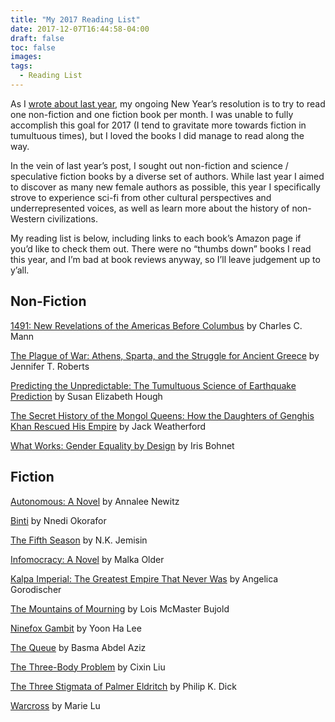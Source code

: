 ```yaml
---
title: "My 2017 Reading List"
date: 2017-12-07T16:44:58-04:00
draft: false
toc: false
images:
tags:
  - Reading List
---
```


As I [wrote about last year](/blog/posts/2016-reading-list), my ongoing New Year’s resolution is to try to read one non-fiction and one fiction book per month. I was unable to fully accomplish this goal for 2017 (I tend to gravitate more towards fiction in tumultuous times), but I loved the books I did manage to read along the way.

In the vein of last year’s post, I sought out non-fiction and science / speculative fiction books by a diverse set of authors. While last year I aimed to discover as many new female authors as possible, this year I specifically strove to experience sci-fi from other cultural perspectives and underrepresented voices, as well as learn more about the history of non-Western civilizations.

My reading list is below, including links to each book’s Amazon page if you’d like to check them out. There were no “thumbs down” books I read this year, and I’m bad at book reviews anyway, so I’ll leave judgement up to y’all.

## Non-Fiction
[1491: New Revelations of the Americas Before Columbus](https://www.amazon.com/1491-Revelations-Americas-Before-Columbus/dp/1400032059) by Charles C. Mann

[The Plague of War: Athens, Sparta, and the Struggle for Ancient Greece](https://www.amazon.com/1491-Revelations-Americas-Before-Columbus/dp/1400032059) by Jennifer T. Roberts

[Predicting the Unpredictable: The Tumultuous Science of Earthquake Prediction](https://www.amazon.com/Predicting-Unpredictable-Tumultuous-Earthquake-Prediction/dp/0691138168) by Susan Elizabeth Hough

[The Secret History of the Mongol Queens: How the Daughters of Genghis Khan Rescued His Empire](https://www.amazon.com/Secret-History-Mongol-Queens-Daughters/dp/0307407160) by Jack Weatherford

[What Works: Gender Equality by Design](https://www.amazon.com/What-Works-Gender-Equality-Design/dp/0674089030) by Iris Bohnet


## Fiction
[Autonomous: A Novel](https://www.amazon.com/Autonomous-Novel-Annalee-Newitz/dp/0765392070/) by Annalee Newitz

[Binti](https://www.amazon.com/Binti-Nnedi-Okorafor/dp/0765385252/) by Nnedi Okorafor

[The Fifth Season](https://www.amazon.com/Fifth-Season-Broken-Earth/dp/0316229296/) by N.K. Jemisin

[Infomocracy: A Novel](https://www.amazon.com/Fifth-Season-Broken-Earth/dp/0316229296/) by Malka Older

[Kalpa Imperial: The Greatest Empire That Never Was](https://www.amazon.com/Kalpa-Imperial-Greatest-Empire-Never/dp/1931520054/) by Angelica Gorodischer

[The Mountains of Mourning](https://www.amazon.com/Mountains-Mourning-Vorkosigan-Saga-ebook/dp/B004O4C13W/) by Lois McMaster Bujold

[Ninefox Gambit](https://www.amazon.com/Ninefox-Gambit-Machineries-Empire-Yoon/dp/1781084491) by Yoon Ha Lee

[The Queue](https://www.amazon.com/Queue-Basma-Abdel-Aziz/dp/1612195164/) by Basma Abdel Aziz

[The Three-Body Problem](https://www.amazon.com/Three-Body-Problem-Cixin-Liu/dp/0765382032/) by Cixin Liu

[The Three Stigmata of Palmer Eldritch](https://www.amazon.com/Three-Body-Problem-Cixin-Liu/dp/0765382032/) by Philip K. Dick

[Warcross](https://www.amazon.com/Warcross-Marie-Lu/dp/0399547967/) by Marie Lu
